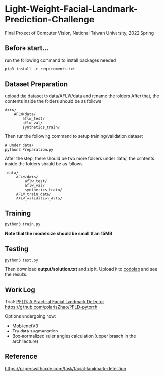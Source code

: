 # Light-Weight-Facial-Landmark-Prediction-Challenge
Final Project of Computer Vision, National Taiwan University, 2022 Spring

## Before start... ##
run the following command to install packages needed

```
pip3 install -r requirements.txt
```
## Dataset Preparation ##
upload the dataset to data/AFLW/data and rename the folders
After that, the contents inside the folders should be as follows

```
data/
    AFLW/data/
        aflw_test/
        aflw_val/
        synthetics_train/
```

Then run the following command to setup training/validation dataset

```
# Under data/
python3 Preparation.py
```

After the step, there should be two more folders under data/, the contents inside the folders should be as follows

```
 data/
     AFLW/data/
         aflw_test/
         aflw_val/
         synthetics_train/
     AFLW_train_data/
     AFLW_validation_data/
```

## Training ##

```
python3 train.py
```

**Note that the model size should be small than 15MB**

## Testing ##

```
python3 test.py
```

Then download **output/solution.txt** and zip it.
Upload it to [codolab](https://codalab.lisn.upsaclay.fr/competitions/5118?secret_key=19a7d6c1-b907-47fc-a472-1cf6cbf7f853) and see the results.

## Work Log ##
Trial: [PFLD: A Practical Facial Landmark Detector](https://paperswithcode.com/paper/pfld-a-practical-facial-landmark-detector)
https://github.com/polarisZhao/PFLD-pytorch

Options undergoing now:
* MobilenetV3
* Try data augmentation
* Box-normalized euler angles calculation (upper branch in the architecture)

## Reference ##
https://paperswithcode.com/task/facial-landmark-detection

